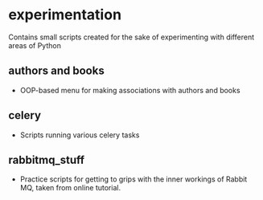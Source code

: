 # experimentation
Contains small scripts created for the sake of experimenting with different areas of Python

## authors and books

- OOP-based menu for making associations with authors and books

## celery

- Scripts running various celery tasks

## rabbitmq_stuff

- Practice scripts for getting to grips with the inner workings of Rabbit MQ, taken from online tutorial.
